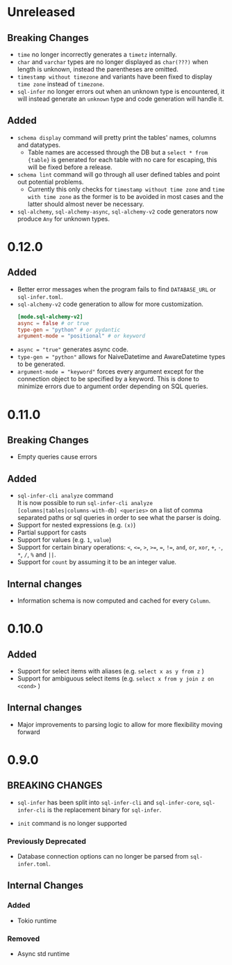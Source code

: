 # Unreleased

## Breaking Changes
- `time` no longer incorrectly generates a `timetz` internally.
- `char` and `varchar` types are no longer displayed as `char(???)` when length is unknown, instead the parentheses are omitted.
- `timestamp without timezone` and variants have been fixed to display `time zone` instead of `timezone`.
- `sql-infer` no longer errors out when an unknown type is encountered, it will instead generate an `unknown` type and code generation will handle it.

## Added
- `schema display` command will pretty print the tables' names, columns and datatypes.
    - Table names are accessed through the DB but a `select * from {table}` is generated for each table with no care for escaping, this will be fixed before a release.
- `schema lint` command will go through all user defined tables and point out potential problems.
    - Currently this only checks for `timestamp without time zone` and `time with time zone` as the former is to be avoided in most cases and the latter should almost never be necessary.
- `sql-alchemy`, `sql-alchemy-async`, `sql-alchemy-v2` code generators now produce `Any` for unknown types.

# 0.12.0

## Added
- Better error messages when the program fails to find `DATABASE_URL` or `sql-infer.toml`.
- `sql-alchemy-v2` code generation to allow for more customization.  
    ```toml
    [mode.sql-alchemy-v2]
    async = false # or true
    type-gen = "python" # or pydantic
    argument-mode = "positional" # or keyword
    ```
- `async = "true"` generates async code.
- `type-gen = "python"` allows for NaiveDatetime and AwareDatetime types to be generated.
- `argument-mode = "keyword"` forces every argument except for the connection object to be specified by a keyword. This is done to minimize errors due to argument order depending on SQL queries.     

# 0.11.0

## Breaking Changes
- Empty queries cause errors

## Added
- `sql-infer-cli analyze` command  
    It is now possible to run `sql-infer-cli analyze [columns|tables|columns-with-db] <queries>` on a list of comma separated paths or sql queries in order to see what the parser is doing.
- Support for nested expressions (e.g. `(x)`) 
- Partial support for casts
- Support for values (e.g. `1`, `value`)
- Support for certain binary operations: `<`, `<=`, `>`, `>=`, `=`, `!=`, `and`, `or`, `xor`, `+`, `-`, `*`, `/`, `%` and `||`.
- Support for `count` by assuming it to be an integer value.

## Internal changes
- Information schema is now computed and cached for every `Column`.  

# 0.10.0

## Added
- Support for select items with aliases (e.g. `select x as y from z` )
- Support for ambiguous select items (e.g. `select x from y join z on <cond>` )

## Internal changes
- Major improvements to parsing logic to allow for more flexibility moving forward

# 0.9.0

## BREAKING CHANGES
- `sql-infer` has been split into `sql-infer-cli` and `sql-infer-core`, `sql-infer-cli` is the replacement binary for `sql-infer`.

- `init` command is no longer supported

### Previously Deprecated
- Database connection options can no longer be parsed from `sql-infer.toml`.


## Internal Changes

### Added
- Tokio runtime
### Removed
- Async std runtime